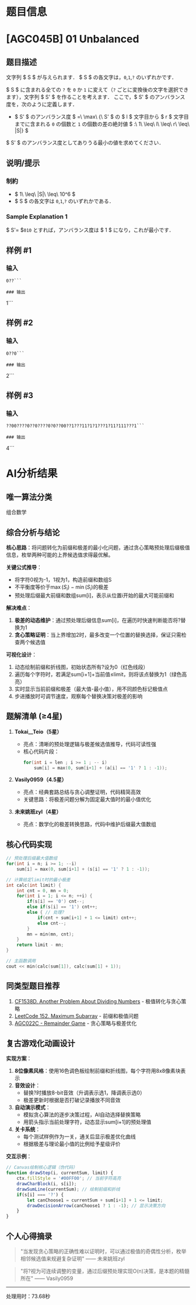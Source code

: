 # 题目信息

# [AGC045B] 01 Unbalanced

## 题目描述

[problemUrl]: https://atcoder.jp/contests/agc045/tasks/agc045_b

文字列 $ S $ が与えられます． $ S $ の各文字は，`0`,`1`,`?` のいずれかです．

$ S $ に含まれる全ての `?` を `0` か `1` に変えて（`?` ごとに変換後の文字を選択できます），文字列 $ S' $ を作ることを考えます． ここで，$ S' $ のアンバランス度を，次のように定義します．

- $ S' $ のアンバランス度 $ =\ \max\ \{\ S' $ の $ l $ 文字目から $ r $ 文字目までに含まれる `0` の個数と `1` の個数の差の絶対値 $ :\ 1\ \leq\ l\ \leq\ r\ \leq\ |S|\} $

$ S' $ のアンバランス度としてありうる最小の値を求めてください．

## 说明/提示

### 制約

- $ 1\ \leq\ |S|\ \leq\ 10^6 $
- $ S $ の各文字は `0`,`1`,`?` のいずれかである．

### Sample Explanation 1

$ S'= $`010` とすれば，アンバランス度は $ 1 $ になり，これが最小です．

## 样例 #1

### 输入

```
0??```

### 输出

```
1```

## 样例 #2

### 输入

```
0??0```

### 输出

```
2```

## 样例 #3

### 输入

```
??00????0??0????0?0??00??1???11?1?1???1?11?111???1```

### 输出

```
4```

# AI分析结果



## 唯一算法分类
组合数学

## 综合分析与结论
**核心思路**：将问题转化为前缀和极差的最小化问题，通过贪心策略预处理后缀极值信息，枚举两种可能的上界候选值求得最优解。

**关键公式推导**：
- 将字符0视为-1，1视为1，构造前缀和数组S
- 不平衡度等价于$\max(S_i) - \min(S_i)$的极差
- 预处理后缀最大前缀和数组sum[i]，表示从位置i开始的最大可能前缀和

**解决难点**：
1. **极差的动态维护**：通过预处理后缀信息sum[i]，在遍历时快速判断能否将?替换为1
2. **贪心策略证明**：当上界增加2时，最多改变一个位置的替换选择，保证只需检查两个候选值

**可视化设计**：
1. 动态绘制前缀和折线图，初始状态所有?设为0（红色线段）
2. 遍历每个字符时，若满足sum[i+1]+当前值≤limit，则将该点替换为1（绿色高亮）
3. 实时显示当前前缀和极差（最大值-最小值），用不同颜色标记极值点
4. 步进播放时可调节速度，观察每个替换决策对极差的影响

## 题解清单 (≥4星)
1. **Tokai__Teio（5星）**
   - 亮点：清晰的预处理逻辑与极差候选值推导，代码可读性强
   - 核心代码片段：
     ```cpp
     for(int i = len ; i >= 1 ; -- i)
         sum[i] = max(0, sum[i+1] + (a[i] == '1' ? 1 : -1));
     ```

2. **Vasily0959（4.5星）**
   - 亮点：经典套路总结与贪心调整证明，代码精简高效
   - 关键思路：将极差问题分解为固定最大值时的最小值优化

3. **未来姚班zyl（4星）**
   - 亮点：数学化的极差转换思路，代码中维护后缀最大值数组

## 核心代码实现
```cpp
// 预处理后缀最大值数组
for(int i = n; i >= 1; --i) 
    sum[i] = max(0, sum[i+1] + (s[i] == '1' ? 1 : -1));

// 计算给定limit时的最小极差
int calc(int limit) {
    int cnt = 0, mn = 0;
    for(int i = 1; i <= n; ++i) {
        if(s[i] == '0') cnt--;
        else if(s[i] == '1') cnt++;
        else { // 处理?
            if(cnt + sum[i+1] + 1 <= limit) cnt++;
            else cnt--;
        }
        mn = min(mn, cnt);
    }
    return limit - mn;
}

// 主函数调用
cout << min(calc(sum[1]), calc(sum[1] + 1));
```

## 同类型题目推荐
1. [CF1538D. Another Problem About Dividing Numbers](https://codeforces.com/problemset/problem/1538/D) - 极值转化与贪心策略
2. [LeetCode 152. Maximum Subarray](https://leetcode.com/problems/maximum-subarray/) - 前缀和极值问题
3. [AGC022C - Remainder Game](https://atcoder.jp/contests/agc022/tasks/agc022_c) - 贪心策略与极差优化

## 复古游戏化动画设计
**实现方案**：
1. **8位像素风格**：使用16色调色板绘制前缀和折线图，每个字符用8x8像素块表示
2. **音效设计**：
   - 替换?时播放8-bit音效（升调表示选1，降调表示选0）
   - 极差更新时根据是否打破记录播放不同音效
3. **自动演示模式**：
   - 模拟贪心算法的逐步决策过程，AI自动选择替换策略
   - 用箭头指示当前处理字符，动态显示sum[i+1]的预处理值
4. **关卡系统**：
   - 每个测试样例作为一关，通关后显示极差优化曲线
   - 根据极差与理论最小值的比例给予星级评价

**交互示例**：
```javascript
// Canvas绘制核心逻辑（伪代码）
function drawStep(i, currentSum, limit) {
    ctx.fillStyle = '#00FF00'; // 当前字符高亮
    drawCharBlock(i, s[i]); 
    drawSumLine(currentSum); // 绘制前缀和折线
    if(s[i] === '?') {
        let canChoose1 = currentSum + sum[i+1] + 1 <= limit;
        drawDecisionArrow(canChoose1 ? 1 : -1); // 显示决策方向
    }
}
```

## 个人心得摘录
> "当发现贪心策略的正确性难以证明时，可以通过极值的奇偶性分析，枚举相邻候选值来规避复杂证明" —— 未来姚班zyl

> "将?视为可连续调整的变量，通过后缀预处理实现O(n)决策，是本题的精髓所在" —— Vasily0959

---
处理用时：73.68秒
